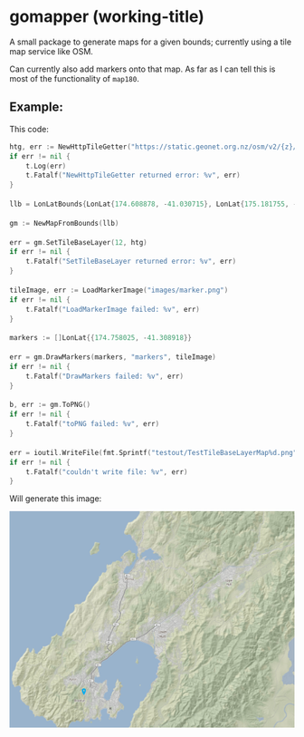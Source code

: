 # gomapper (working-title)

A small package to generate maps for a given bounds; currently using a tile map service like OSM.

Can currently also add markers onto that map. As far as I can tell this is most of the functionality of `map180`.

## Example:

This code:
```go
htg, err := NewHttpTileGetter("https://static.geonet.org.nz/osm/v2/{z}/{x}/{y}.png")
if err != nil {
	t.Log(err)
	t.Fatalf("NewHttpTileGetter returned error: %v", err)
}

llb = LonLatBounds{LonLat{174.608878, -41.030715}, LonLat{175.181755, -41.357773}},

gm := NewMapFromBounds(llb)

err = gm.SetTileBaseLayer(12, htg)
if err != nil {
	t.Fatalf("SetTileBaseLayer returned error: %v", err)
}

tileImage, err := LoadMarkerImage("images/marker.png")
if err != nil {
	t.Fatalf("LoadMarkerImage failed: %v", err)
}

markers := []LonLat{{174.758025, -41.308918}}

err = gm.DrawMarkers(markers, "markers", tileImage)
if err != nil {
	t.Fatalf("DrawMarkers failed: %v", err)
}

b, err := gm.ToPNG()
if err != nil {
	t.Fatalf("toPNG failed: %v", err)
}

err = ioutil.WriteFile(fmt.Sprintf("testout/TestTileBaseLayerMap%d.png", i), b, 0644)
if err != nil {
	t.Fatalf("couldn't write file: %v", err)
}
```

Will generate this image:

![example map](example1.png)
